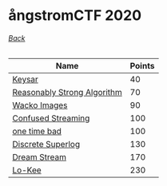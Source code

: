 # ångstromCTF 2020
###### [Back](../README.md)

Name | Points
-----|--------
[Keysar](Keysar/write.md) | 40 
[Reasonably Strong Algorithm](Reasonably%20Strong%20Algorithm/write.md) | 70 
[Wacko Images](Wacko%20Images/write.md) | 90
[Confused Streaming](Confused%20Streaming/write.md) | 100 
[one time bad](one%20time%20bad/write.md) | 100 
[Discrete Superlog](Discrete%20Superlog/write.md) | 130 
[Dream Stream](Dream%20Stream/write.md) | 170 
[Lo-Kee](Lo-Kee/write.md) | 230 